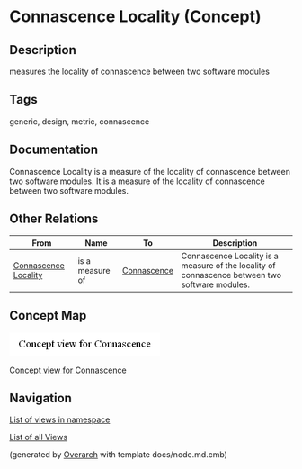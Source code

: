 
# Connascence Locality (Concept)
## Description
measures the locality of connascence between two software modules


## Tags
generic, design, metric, connascence

## Documentation
Connascence Locality is a measure of the locality of connascence between two software modules. It is a measure of the locality of connascence between two software modules.
## Other Relations
| From | Name | To | Description |
|---|---|---|---|
| [Connascence Locality](../../../software-development/complexity/connascence/connascence-locality.md) | is a measure of | [Connascence](../../../software-development/complexity/connascence/connascence.md) | Connascence Locality is a measure of the locality of connascence between two software modules. |

## Concept Map
![Concept view for Connascence](../../../software-development/complexity/connascence/concept-view.png)

[Concept view for Connascence](../../../software-development/complexity/connascence/concept-view.md)


## Navigation
[List of views in namespace](./views-in-namespace.md)

[List of all Views](../../../views.md)


(generated by [Overarch](https://github.com/soulspace-org/overarch) with template docs/node.md.cmb)
